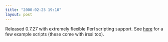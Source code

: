```yaml
---
title: "2000-02-25 19:10"
layout: post
---
```

Released 0.7.27 with extremely flexible Perl scripting support. See
[here](https://github.com/irssi/irssi/tree/0.7.27/examples) for a few
example scripts (these come with irssi too).

